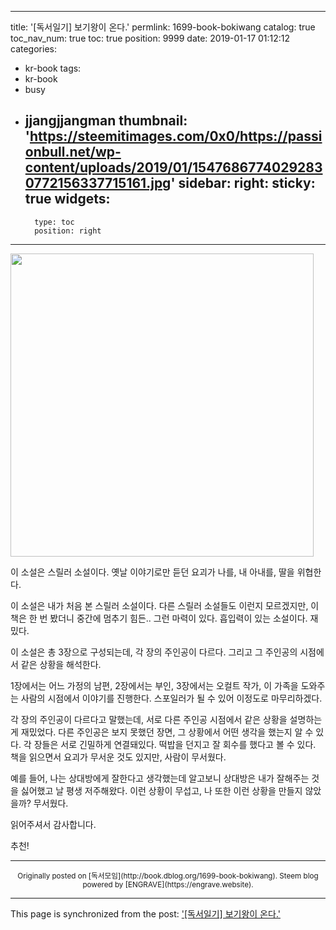 
---
title: '[독서일기] 보기왕이 온다.'
permlink: 1699-book-bokiwang
catalog: true
toc_nav_num: true
toc: true
position: 9999
date: 2019-01-17 01:12:12
categories:
- kr-book
tags:
- kr-book
- busy
- jjangjjangman
thumbnail: 'https://steemitimages.com/0x0/https://passionbull.net/wp-content/uploads/2019/01/15476867740292830772156337715161.jpg'
sidebar:
    right:
        sticky: true
widgets:
    -
        type: toc
        position: right
---


<p><img class="" src="https://steemitimages.com/0x0/https://passionbull.net/wp-content/uploads/2019/01/15476867740292830772156337715161.jpg" width="485" height="485" /></p>
<p>이 소설은 스릴러 소설이다. 옛날 이야기로만 듣던 요괴가 나를, 내 아내를, 딸을 위협한다.</p>
<p>이 소설은 내가 처음 본 스릴러 소설이다. 다른 스릴러 소설들도 이런지 모르겠지만, 이 책은 한 번 봤더니 중간에 멈추기 힘든.. 그런 마력이 있다. 흡입력이 있는 소설이다. 재밌다.</p>
<p>이 소설은 총 3장으로 구성되는데, 각 장의 주인공이 다르다. 그리고 그 주인공의 시점에서 같은 상황을 해석한다.</p>
<p>1장에서는 어느 가정의 남편, 2장에서는 부인, 3장에서는 오컬트 작가, 이 가족을 도와주는 사람의 시점에서 이야기를 진행한다. 스포일러가 될 수 있어 이정도로 마무리하겠다.</p>
<p>각 장의 주인공이 다르다고 말했는데, 서로 다른 주인공 시점에서 같은 상황을 설명하는게 재밌었다. 다른 주인공은 보지 못했던 장면, 그 상황에서 어떤 생각을 했는지 알 수 있다. 각 장들은 서로 긴밀하게 연결돼있다. 떡밥을 던지고 잘 회수를 했다고 볼 수 있다. 책을 읽으면서 요괴가 무서운 것도 있지만, 사람이 무서웠다.</p>
<p>예를 들어, 나는 상대방에게 잘한다고 생각했는데 알고보니 상대방은 내가 잘해주는 것을 싫어했고 날 평생 저주해왔다. 이런 상황이 무섭고, 나 또한 이런 상황을 만들지 않았을까? 무서웠다.</p>
<p>읽어주셔서 감사합니다.</p>
<p>추천!</p>



***
<center><sup>Originally posted on [독서모임](http://book.dblog.org/1699-book-bokiwang). Steem blog powered by [ENGRAVE](https://engrave.website).</sup></center>

- - -

This page is synchronized from the post: ['[독서일기] 보기왕이 온다.'](https://steemit.com/@jacobyu/1699-book-bokiwang)
